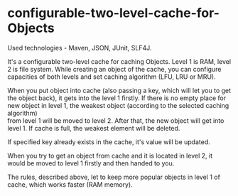 # configurable-two-level-cache-for-Objects

Used technologies - Maven, JSON, JUnit, SLF4J.

It's a configurable two-level cache for caching Objects. Level 1 is RAM, level 2 is file system. While creating an object 
of the cache, you can configure capacities of both levels and set caching algorithm (LFU, LRU or MRU).

When you put object into cache (also passing a key, which will let you to get the object back), it gets into the level 1 firstly.
If there is no empty place for new object in level 1, the weakest object (according to the selected caching algorithm)  
from level 1 will be moved to level 2. After that, the new object will get into level 1. If cache is full, the weakest element 
will be deleted.

If specified key already exists in the cache, it's value will be updated.

When you try to get an object from cache and it is located in level 2, it would be moved to level 1 firstly and then handed to you.

The rules, described above, let to keep more popular objects in level 1 of cache, which works faster (RAM memory).